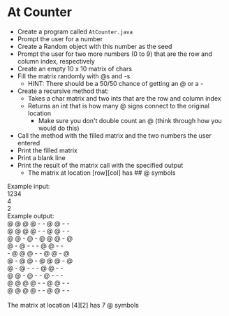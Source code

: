 # At Counter

- Create a program called `AtCounter.java`
- Prompt the user for a number
- Create a Random object with this number as the seed
- Prompt the user for two more numbers (0 to 9) that are the row and column index, respectively
- Create an empty 10 x 10 matrix of chars
- Fill the matrix randomly with @s and -s
  - HINT: There should be a 50/50 chance of getting an @ or a -
- Create a recursive method that:
  - Takes a char matrix and two ints that are the row and column index
  - Returns an int that is how many @ signs connect to the original location
    - Make sure you don't double count an @ (think through how you would do this)
- Call the method with the filled matrix and the two numbers the user entered
- Print the filled matrix
- Print a blank line
- Print the result of the matrix call with the specified output
  - The matrix at location [row][col] has ## @ symbols

Example input:\
1234\
4\
2\
Example output:\
@ @ @ @ - - @ @ - -\
@ @ @ @ - - @ @ - -\
@ @ - @ - @ @ @ - @\
@ - @ - - - @ @ - -\
\- @ @ @ - - @ @ - @\
@ - @ @ - @ @ @ - @\
@ - @ - - - @ @ - -\
@ @ - @ - - @ - - -\
@ @ @ @ - - @ @ - -\
@ @ @ @ - - @ @ - -\
\
The matrix at location [4][2] has 7 @ symbols
